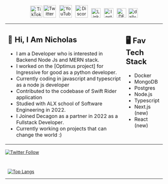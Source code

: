 
<div align=center>
<a href="https://www.tiktok.com/@ni1klaus"><img src="https://github.com/klaus139/klaus139/blob/master/tiktok-5962992_1280.webp" title="TikTok" alt="TikTok Account" width="38"/></a> 
<a href="https://twitter.com/Nick_k1aus"><img src="https://cdn.worldvectorlogo.com/logos/twitter-6.svg" title="Twitter" alt="Twitter Account" width="40"/></a> &ensp;<a href="https://www.youtube.com/@nicholasigunbor2896"><img src="https://cdn.worldvectorlogo.com/logos/youtube-icon.svg" title="YouTube" alt="YouTube Account" width="40"/></a>
&ensp;<a href="https://discord.gg/UMa2ZDfp"><img src="https://cdn.worldvectorlogo.com/logos/discord-6.svg" title="Discord" alt="Discord Community" width="40"/></a> 
&ensp;<a href="https://www.linkedin.com/in/nicholas-igunbor-17a20b142"><img src="https://cdn.worldvectorlogo.com/logos/linkedin-icon-2.svg" title="Linkedin" alt="Linkedin Account" width="30"/></a> 
&ensp;<a href="https://www.instagram.com/nick_k1aus/?hl=en"><img src="https://cdn.worldvectorlogo.com/logos/instagram-5.svg" title="Instagram" alt="Instagram Account" width="30"/></a> 
&ensp;<a href="https://dev.to/klaus139"><img src="https://github.com/klaus139/klaus139/blob/master/dev-black.png" title="DEV" alt="DEVto Blog" width="30"/></a>&ensp;<a href="https://app.daily.dev/klaus139"><img src="https://github.com/klaus139/klaus139/blob/master/App%20Icon%20-%20Black.png" title="daily.dev" alt="daily.devGitHub" width="30"/></a>

</div>


<table><tr><td valign="top" width="75%">

## 👋 Hi, I Am Nicholas

- I am a Developer who is interested in Backend Node Js and MERN stack.
- I worked on the [Optimus project] for Ingressive for good as a python developer.
- Currently coding in javascript and typescript as a node js developer
- Contributed to the codebase of Swift Rider application
- Studied with ALX school of Software Engineering in 2022.
- I Joined Decagon as a partner in 2022 as a Fullstack Developer.
- Currently working on projects that can change the world :)
 
</td><td valign="top" width="25%">

## 🖥️ Fav Tech Stack

- Docker
- MongoDB
- Postgres 
- Node.js
- Typescript
- Next.js (new)
- React (new)
 
</tr></tr></table> 


<a href="https://twitter.com/Nick_k1aus"><img alt="Twitter Follow" src="https://img.shields.io/twitter/follow/Nick_k1aus?label=Twitter&style=for-the-badge&logo=twitter&color=1DA1F2"> </a>

<br />

<!-- [![my github stats](https://github-readme-stats.vercel.app/api?username=klaus139&count_private=true&show_icons=true&theme=blue-green&hide_rank=false&hide=stars&include_all_commits=true)](https://github.com/klaus139?tab=repositories)&nbsp; -->

&nbsp;
[![Top Langs](https://github-readme-stats.vercel.app/api/top-langs/?username=klaus139&layout=compact&langs_count=8&theme=blue)](https://github.com/klaus139)



<!--
<p align='left'>
   <a href="https://www.linkedin.com/in/nicholasigunbor" target="_blank"><img height="25" src="https://raw.githubusercontent.com/klaus139/klaus139/main/img/linkedin-icon-2.svg"></a>&nbsp;&nbsp;
 
 </p>
 -->

 
 
 </p>

---


 



 

